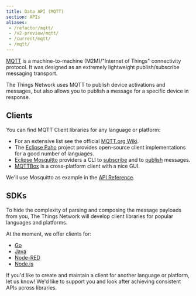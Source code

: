 ```yaml
---
title: Data API (MQTT)
section: APIs
aliases:
 - /refactor/mqtt/
 - /v2-preview/mqtt/
 - /current/mqtt/
 - /mqtt/
---
```


[MQTT](http://mqtt.org) is a machine-to-machine (M2M)/"Internet of Things" connectivity protocol. It was designed as an extremely lightweight publish/subscribe messaging transport.

The Things Network uses MQTT to publish device activations and messages, but also allows you to publish a message for a specific device in response.

## Clients

You can find MQTT Client libraries for any language or platform:

* For an extensive list see the official [MQTT.org Wiki](https://github.com/mqtt/mqtt.github.io/wiki/libraries).
* The [Eclipse Paho](http://www.eclipse.org/paho/) project provides open-source client implementations for a good number of languages.
* [Eclipse Mosquitto](https://mosquitto.org) providers a CLI to [subscribe](https://mosquitto.org/man/mosquitto_sub-1.html) and to [publish](https://mosquitto.org/man/mosquitto_pub-1.html) messages.
* [MQTTBox](http://workswithweb.com/mqttbox.html) is a cross-platform client with a nice GUI.

We'll use Mosquitto as example in the [API Reference](api.md).

## SDKs

To hide the complexity of parsing and composing the message payloads from you, The Things Network will develop client libraries for popular languages and platforms.

At the moment, we offer clients for:

* [Go](../golang/index.md)
* [Java](../java/index.md)
* [Node-RED](../nodered/index.md)
* [Node.js](../nodejs/index.md)

If you'd like to create and maintain a client for another language or platform, let us know! We'd like to support you and look after achieving consistent APIs across libraries.
